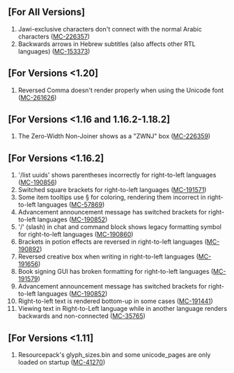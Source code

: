## [For All Versions]
1. Jawi-exclusive characters don't connect with the normal Arabic characters ([MC-226357](https://bugs.mojang.com/browse/MC-226357))
2. Backwards arrows in Hebrew subtitles (also affects other RTL languages) ([MC-153373](https://bugs.mojang.com/browse/MC-153373))

## [For Versions <1.20]
1. Reversed Comma doesn't render properly when using the Unicode font ([MC-261626](https://bugs.mojang.com/browse/MC-261626))

## [For Versions <1.16 and 1.16.2-1.18.2]
1. The Zero-Width Non-Joiner shows as a "ZWNJ" box ([MC-226359](https://bugs.mojang.com/browse/MC-226359))

## [For Versions <1.16.2]
1. '/list uuids' shows parentheses incorrectly for right-to-left languages ([MC-190856](https://bugs.mojang.com/browse/MC-190856))
2. Switched square brackets for right-to-left languages ([MC-191571](https://bugs.mojang.com/browse/MC-191571))
3. Some item tooltips use § for coloring, rendering them incorrect in right-to-left languages ([MC-57869](https://bugs.mojang.com/browse/MC-57869))
4. Advancement announcement message has switched brackets for right-to-left languages ([MC-190852](https://bugs.mojang.com/browse/MC-190852))
5. '/' (slash) in chat and command block shows legacy formatting symbol for right-to-left languages ([MC-190860](https://bugs.mojang.com/browse/MC-190860))
6. Brackets in potion effects are reversed in right-to-left languages ([MC-190892](https://bugs.mojang.com/browse/MC-190892))
7. Reversed creative box when writing in right-to-left languages ([MC-191656](https://bugs.mojang.com/browse/MC-191656))
8. Book signing GUI has broken formatting for right-to-left languages  ([MC-191579](https://bugs.mojang.com/browse/MC-191579))
9. Advancement announcement message has switched brackets for right-to-left languages ([MC-190852](https://bugs.mojang.com/browse/MC-190852))
10. Right-to-left text is rendered bottom-up in some cases ([MC-191441](https://bugs.mojang.com/browse/MC-191441))
11. Viewing text in Right-to-Left language while in another language renders backwards and non-connected ([MC-35765](https://bugs.mojang.com/browse/MC-35765))


## [For Versions <1.11]
1. Resourcepack's glyph_sizes.bin and some unicode_pages are only loaded on startup ([MC-41270](https://bugs.mojang.com/browse/MC-41270))